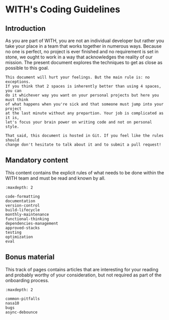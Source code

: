# WITH's Coding Guidelines

## Introduction

As you are part of WITH, you are not an individual developer but rather you take
your place in a team that works together in numerous ways. Because no one is
perfect, no project is ever finished and no requirement is set in stone, we
ought to work in a way that acknowledges the reality of our mission. The present
document explores the techniques to get as close as possible to this goal.

```{warning}
This document will hurt your feelings. But the main rule is: no exceptions.
If you think that 2 spaces is inherently better than using 4 spaces, you can
do it whichever way you want on your personal projects but here you must think
of what happens when you're sick and that someone must jump into your project
at the last minute without any prepartion. Your job is complicated as it is,
let's focus your brain power on writing code and not on personal style.
```

```{note}
That said, this document is hosted in Git. If you feel like the rules should
change don't hesitate to talk about it and to submit a pull request!
```

## Mandatory content

This content contains the explicit rules of what needs to be done within the
WITH team and must be read and known by all.

```{toctree}
:maxdepth: 2

code-formatting
documentation
version-control
build-lifecycle
monthly-maintenance
functional-thinking
dependencies-management
approved-stacks
testing
optimization
eval
```

## Bonus material

This track of pages contains articles that are interesting for your reading and
probably worthy of your consideration, but not required as part of the
onboarding process.

```{toctree}
:maxdepth: 2

common-pitfalls
nasa10
bugs
async-debounce
```
